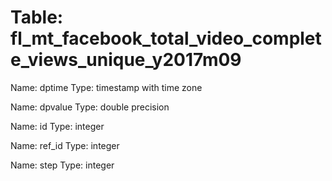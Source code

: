 Table: fl_mt_facebook_total_video_complete_views_unique_y2017m09
================================================================

Name: dptime
Type: timestamp with time zone

Name: dpvalue
Type: double precision

Name: id
Type: integer

Name: ref_id
Type: integer

Name: step
Type: integer

